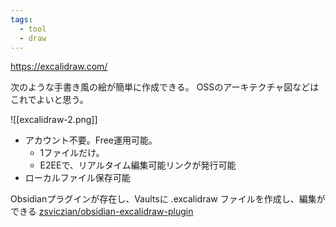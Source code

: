 ```yaml
---
tags:
  - tool
  - draw
---
```

https://excalidraw.com/

次のような手書き風の絵が簡単に作成できる。
OSSのアーキテクチャ図などはこれでよいと思う。

![[excalidraw-2.png]]

- アカウント不要。Free運用可能。
	- 1ファイルだけ。
	- E2EEで、リアルタイム編集可能リンクが発行可能
- ローカルファイル保存可能

Obsidianプラグインが存在し、Vaultsに .excalidraw ファイルを作成し、編集ができる
[zsviczian/obsidian-excalidraw-plugin](https://github.com/zsviczian/obsidian-excalidraw-plugin)
